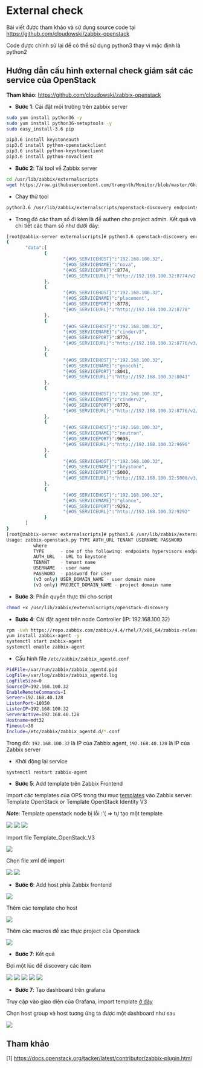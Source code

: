 # External check 

Bài viết được tham khảo và sử dụng source code tại https://github.com/cloudowski/zabbix-openstack

Code được chỉnh sử lại để có thể sử dụng python3 thay vì mặc định là python2

## Hướng dẫn cấu hình external check giám sát các service của OpenStack

**Tham khảo**: https://github.com/cloudowski/zabbix-openstack

* **Bước 1**: Cài đặt môi trường trên zabbix server 

```sh
sudo yum install python36 -y 
sudo yum install python36-setuptools -y 
sudo easy_install-3.6 pip 

pip3.6 install keystoneauth
pip3.6 install python-openstackclient
pip3.6 install python-keystoneclient
pip3.6 install python-novaclient
```

* **Bước 2**: Tải tool về Zabbix server 

```sh
cd /usr/lib/zabbix/externalscripts
wget https://raw.githubusercontent.com/trangnth/Monitor/blob/master/Ghichep_zabbix/doc/externalscripts/openstack-discovery 
```

* Chạy thử tool

```sh
python3.6 /usr/lib/zabbix/externalscripts/openstack-discovery endpoints_v3 http://192.168.100.32:5000/v3 admin admin admin_110819 Default Default 
```

* Trong đó các tham số đi kèm là để authen cho project admin. Kết quả và chi tiết các tham số như dưới đây:

```sh
[root@zabbix-server externalscripts]# python3.6 openstack-discovery endpoints_v3 http://192.168.100.32:5000/v3 admin admin admin_110819 Default Default
{
       "data":[
              {
                     "{#OS_SERVICEHOST}":"192.168.100.32",
                     "{#OS_SERVICENAME}":"nova",
                     "{#OS_SERVICEPORT}":8774,
                     "{#OS_SERVICEURL}":"http://192.168.100.32:8774/v2.1"
              },
              {
                     "{#OS_SERVICEHOST}":"192.168.100.32",
                     "{#OS_SERVICENAME}":"placement",
                     "{#OS_SERVICEPORT}":8778,
                     "{#OS_SERVICEURL}":"http://192.168.100.32:8778"
              },
              {
                     "{#OS_SERVICEHOST}":"192.168.100.32",
                     "{#OS_SERVICENAME}":"cinderv3",
                     "{#OS_SERVICEPORT}":8776,
                     "{#OS_SERVICEURL}":"http://192.168.100.32:8776/v3/%(project_id)s"
              },
              {
                     "{#OS_SERVICEHOST}":"192.168.100.32",
                     "{#OS_SERVICENAME}":"gnocchi",
                     "{#OS_SERVICEPORT}":8041,
                     "{#OS_SERVICEURL}":"http://192.168.100.32:8041"
              },
              {
                     "{#OS_SERVICEHOST}":"192.168.100.32",
                     "{#OS_SERVICENAME}":"cinderv2",
                     "{#OS_SERVICEPORT}":8776,
                     "{#OS_SERVICEURL}":"http://192.168.100.32:8776/v2/%(project_id)s"
              },
              {
                     "{#OS_SERVICEHOST}":"192.168.100.32",
                     "{#OS_SERVICENAME}":"neutron",
                     "{#OS_SERVICEPORT}":9696,
                     "{#OS_SERVICEURL}":"http://192.168.100.32:9696"
              },
              {
                     "{#OS_SERVICEHOST}":"192.168.100.32",
                     "{#OS_SERVICENAME}":"keystone",
                     "{#OS_SERVICEPORT}":5000,
                     "{#OS_SERVICEURL}":"http://192.168.100.32:5000/v3/"
              },
              {
                     "{#OS_SERVICEHOST}":"192.168.100.32",
                     "{#OS_SERVICENAME}":"glance",
                     "{#OS_SERVICEPORT}":9292,
                     "{#OS_SERVICEURL}":"http://192.168.100.32:9292"
              }
       ]
}
[root@zabbix-server externalscripts]# python3.6 /usr/lib/zabbix/externalscripts/openstack-discovery
Usage: zabbix-openstack.py TYPE AUTH_URL TENANT USERNAME PASSWORD
          where
          TYPE      - one of the following: endpoints hypervisors endpoints_v3 hypervisors_v3
          AUTH_URL  - URL to keystone
          TENANT    - tenant name
          USERNAME  - user name
          PASSWORD  - password for user
          (v3 only) USER_DOMAIN_NAME - user domain name
          (v3 only) PROJECT_DOMAIN_NAME - project domain name
```

* **Bước 3**: Phần quyền thực thi cho script

```sh
chmod +x /usr/lib/zabbix/externalscripts/openstack-discovery
```

* **Bước 4**: Cài đặt agent trên node Controller (IP: 192.168.100.32)

```sh
rpm -Uvh https://repo.zabbix.com/zabbix/4.4/rhel/7/x86_64/zabbix-release-4.4-1.el7.noarch.rpm
yum install zabbix-agent -y
systemctl start zabbix-agent 
systemctl enable zabbix-agent 
```

* Cấu hình file `/etc/zabbix/zabbix_agentd.conf`

```sh
PidFile=/var/run/zabbix/zabbix_agentd.pid
LogFile=/var/log/zabbix/zabbix_agentd.log
LogFileSize=0
SourceIP=192.168.100.32
EnableRemoteCommands=1
Server=192.168.40.128
ListenPort=10050
ListenIP=192.168.100.32
ServerActive=192.168.40.128
Hostname=mdt32
Timeout=30
Include=/etc/zabbix/zabbix_agentd.d/*.conf
```

Trong đó: `192.168.100.32` là IP của Zabbix agent, `192.168.40.128` là IP của Zabbix server 

* Khởi động lại service 

```sh
systemctl restart zabbix-agent 
```

* **Bước 5**: Add template trên Zabbix Frontend

Import các templates của OPS trong thư mục [templates](templates) vào Zabbix server: Template OpenStack or Template OpenStack Identity V3

***Note***: Template openstack node bị lỗi :'( => tự tạo một template

<img src="../img/129.png">

<img src="../img/130.png">

<img src="../img/131.png">

Import file Template_OpenStack_V3 

<img src="../img/125.png">

Chọn file xml để import

<img src="../img/126.png">

<img src="../img/127.png">


* **Bước 6**: Add host phía Zabbix frontend

<img src="../img/108.png">

Thêm các template cho host

<img src="../img/128.png">

Thêm các macros để xác thực project của Openstack

<img src="../img/132.png">


* **Bước 7**: Kết quả

Đợi một lúc để discovery các item

<img src="../img/133.png">

<img src="../img/134.png">

<img src="../img/135.png">

<img src="../img/136.png">

<img src="../img/137.png">

* **Bước 7**: Tạo dashboard trên grafana

Truy cập vào giao diện của Grafana, import template [ở đây](dashboard/Zabbix%20template%20Linux%20servers%20not%20share-ops-service.json)

Chọn host group và host tương ứng ta được một dashboard như sau

<img src="../img/138.png">


## Tham khảo

[1] https://docs.openstack.org/tacker/latest/contributor/zabbix-plugin.html
